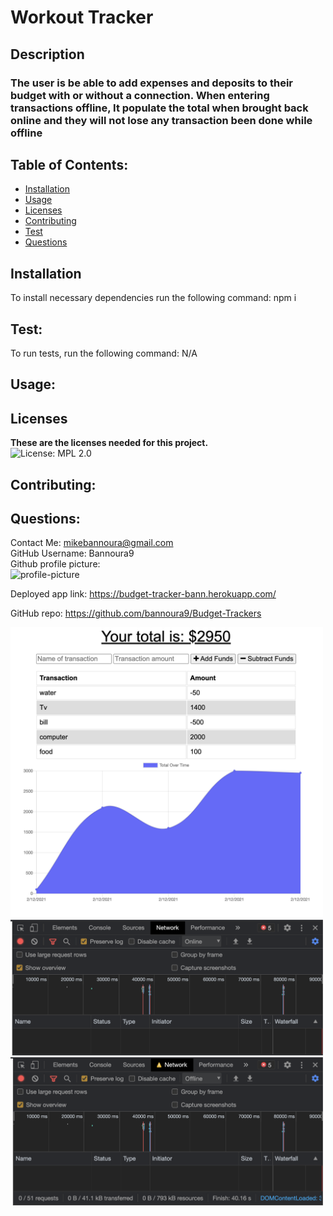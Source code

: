  # Workout Tracker

  ## Description
  ### The user is be able to add expenses and deposits to their budget with or without a connection. When entering transactions offline, It populate the total when brought back online and they will not lose any transaction been done while offline
  ## Table of Contents:
- [Installation](#Installation)
- [Usage](#Usage)
- [Licenses](#Licenses)
- [Contributing](#Contributing)
- [Test](#Test)
- [Questions](#Questions)



## Installation
To install necessary dependencies run the following command:
  npm i
## Test:
  To run tests, run the following command:
  N/A

## Usage:
  
## Licenses
**These are the licenses needed for this project.** <br/>
![License: MPL 2.0](https://img.shields.io/badge/License-MPL%202.0-brightgreen.svg)

## Contributing:
  


## Questions:
Contact Me: mikebannoura@gmail.com<br/>
GitHub Username: Bannoura9<br/>
Github profile picture:<br/>
![profile-picture](https://avatars.githubusercontent.com/u/47578041?v=4=100x)

Deployed app link: 
https://budget-tracker-bann.herokuapp.com/

GitHub repo:
https://github.com/bannoura9/Budget-Trackers


<img width="500" src="./Develop/screenshots/scr01.png" alt="1st screenshot"> <br>
<img width="500" src="./Develop/screenshots/scr02.png" alt="2nd screenshot"> <br>
<img width="500" src="./Develop/screenshots/scr03.png" alt="3rd screenshot">

